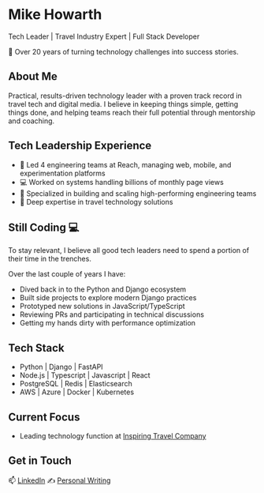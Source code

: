 # Mike Howarth

Tech Leader | Travel Industry Expert | Full Stack Developer

👋 Over 20 years of turning technology challenges into success stories.

## About Me

Practical, results-driven technology leader with a proven track record in travel tech and digital media. I believe in keeping things simple, getting things done, and helping teams reach their full potential through mentorship and coaching. 

## Tech Leadership Experience

- 🎯 Led 4 engineering teams at Reach, managing web, mobile, and experimentation platforms
- 💻 Worked on systems handling billions of monthly page views
- 👥 Specialized in building and scaling high-performing engineering teams
- 🚀 Deep expertise in travel technology solutions

## Still Coding 💻

To stay relevant, I believe all good tech leaders need to spend a portion of their time in the trenches.

Over the last couple of years I have:

- Dived back in to the Python and Django ecosystem
- Built side projects to explore modern Django practices
- Prototyped new solutions in JavaScript/TypeScript
- Reviewing PRs and participating in technical discussions
- Getting my hands dirty with performance optimization

## Tech Stack

- Python | Django | FastAPI
- Node.js | Typescript | Javascript | React
- PostgreSQL | Redis | Elasticsearch
- AWS | Azure | Docker | Kubernetes

## Current Focus

- Leading technology function at [Inspiring Travel Company](http://itc-uk.com)

## Get in Touch
📫 [LinkedIn](https://www.linkedin.com/in/mikehowarth/)
✍️ [Personal Writing](https://wwwmikehowarth.co.uk)


